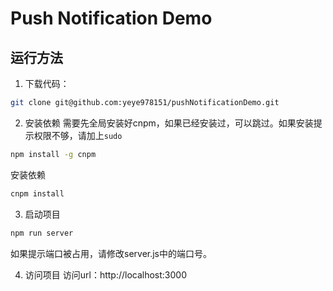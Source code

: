 # Push Notification Demo

## 运行方法

1. 下载代码：
```bash
git clone git@github.com:yeye978151/pushNotificationDemo.git
```

2. 安装依赖
需要先全局安装好cnpm，如果已经安装过，可以跳过。如果安装提示权限不够，请加上`sudo`
```bash
npm install -g cnpm
```
安装依赖
```bash
cnpm install 
```

3. 启动项目
```bash
npm run server
```
如果提示端口被占用，请修改server.js中的端口号。



4. 访问项目
访问url：http://localhost:3000
